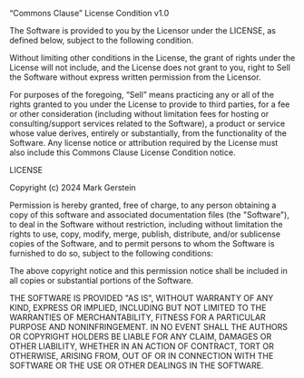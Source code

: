 “Commons Clause” License Condition v1.0

The Software is provided to you by the Licensor under the LICENSE, as defined below, subject to the following condition.

Without limiting other conditions in the License, the grant of rights under the License will not include, and the License does not grant to you, right to Sell the Software without express written permission from the Licensor.

For purposes of the foregoing, “Sell” means practicing any or all of the rights granted to you under the License to provide to third parties, for a fee or other consideration (including without limitation fees for hosting or consulting/support services related to the Software), a product or service whose value derives, entirely or substantially, from the functionality of the Software. Any license notice or attribution required by the License must also include this Commons Clause License Condition notice.

LICENSE

Copyright (c) 2024 Mark Gerstein

Permission is hereby granted, free of charge, to any person obtaining a copy of this software and associated documentation files (the "Software"), to deal in the Software without restriction, including without limitation the rights to use, copy, modify, merge, publish, distribute, and/or sublicense copies of the Software, and to permit persons to whom the Software is furnished to do so, subject to the following conditions:

The above copyright notice and this permission notice shall be included in all copies or substantial portions of the Software.

THE SOFTWARE IS PROVIDED "AS IS", WITHOUT WARRANTY OF ANY KIND, EXPRESS OR IMPLIED, INCLUDING BUT NOT LIMITED TO THE WARRANTIES OF MERCHANTABILITY, FITNESS FOR A PARTICULAR PURPOSE AND NONINFRINGEMENT. IN NO EVENT SHALL THE AUTHORS OR COPYRIGHT HOLDERS BE LIABLE FOR ANY CLAIM, DAMAGES OR OTHER LIABILITY, WHETHER IN AN ACTION OF CONTRACT, TORT OR OTHERWISE, ARISING FROM, OUT OF OR IN CONNECTION WITH THE SOFTWARE OR THE USE OR OTHER DEALINGS IN THE SOFTWARE.
